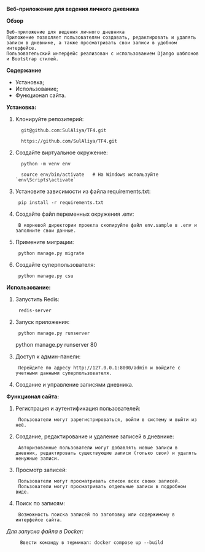 **Веб-приложение для ведения личного дневника**


**Обзор**

    Веб-приложение для ведения личного дневника
    Приложение позволяет пользователям создавать, редактировать и удалять записи в дневнике, а также просматривать свои записи в удобном интерфейсе. 
    Пользовательский интерфейс реализован с использованием Django шаблонов и Bootstrap стилей.

**Содержание**
    
- Установка;
- Использование;
- Функционал сайта.

**Установка:**
    
1. Клонируйте репозитерий:
        
         git@github.com:SulAliya/TF4.git 

         https://github.com/SulAliya/TF4.git
    
2. Создайте виртуальное окружение:

         python -m venv env

         source env/bin/activate   # На Windows используйте `env\Scripts\activate`

3. Установите зависимости из файла requirements.txt:
            
        pip install -r requirements.txt

4. Создайте файл переменных окружения .env:

        В корневой директории проекта скопируйте файл env.sample в .env и заполните свои данные.

5. Примените миграции:

        python manage.py migrate

6. Создайте суперпользователя:

        python manage.py csu


**Использование:**

1. Запустить Redis:

        redis-server        

2. Запуск приложения: 
            
        python manage.py runserver
   python manage.py runserver 80 

3. Доступ к админ-панели:

        Перейдите по адресу http://127.0.0.1:8000/admin и войдите с учетными данными суперпользователя.

4. Создание и управление записями дневника.



**Функционал сайта:**

1. Регистрация и аутентификация пользователей:

        Пользователи могут зарегистрироваться, войти в систему и выйти из неё.
    
2. Создание, редактирование и удаление записей в дневнике:
        
        Авторизованные пользователи могут добавлять новые записи в дневник, редактировать существующие записи (только свои) и удалять ненужные записи.

3. Просмотр записей:
        
        Пользователи могут просматривать список всех своих записей.
        Пользователи могут просматривать отдельные записи в подробном виде.

4. Поиск по записям:

        Возможность поиска записей по заголовку или содержимому в интерфейсе сайта.


_Для запуска файла в Docker:_
       
         Ввести команду в терминал: docker compose up --build


